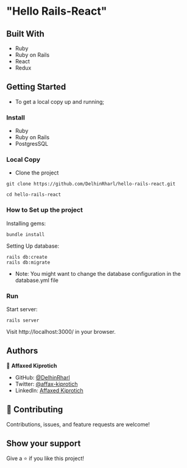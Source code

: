 # "Hello Rails-React"


## Built With

- Ruby
- Ruby on Rails
- React
- Redux

## Getting Started

- To get  a local copy up and running;

### Install

- Ruby
- Ruby on Rails
- PostgresSQL

### Local Copy

- Clone the project

```
git clone https://github.com/DelhinRharl/hello-rails-react.git

cd hello-rails-react

```

### How to Set up the project

Installing  gems:

```
bundle install
```

Setting Up database:

```
rails db:create
rails db:migrate
```
- Note: You might want to change the database configuration in the database.yml file

### Run

Start server:

```
rails server
```

Visit http://localhost:3000/ in your browser.

## Authors

👤 **Affaxed Kiprotich**

- GitHub: [@DelhinRharl](https://github.com/DelhinRharl)
- Twitter: [@affax-kiprotich](https://twitter.com/affax-kiprotich)
- LinkedIn: [Affaxed Kiprotich](https://www.linkedin.com/in/affaxed-kiprotich/)

## 🤝 Contributing

Contributions, issues, and feature requests are welcome!

## Show your support

Give a ⭐️ if you like this project!
